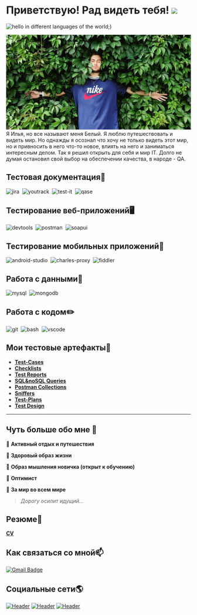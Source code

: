 # Приветствую! Рад видеть тебя! <img src="https://media.giphy.com/media/hvRJCLFzcasrR4ia7z/giphy.gif" width="30px">
<p align="left"><img width=15%" src="https://github.com/alansmathew/alansmathew/raw/master/lang.gif" alt="hello in different languages of the world;)" /></p>
<img src="https://raw.githubusercontent.com/belovchik/images/0f4056f503ee05f56a991e010e873a933776a735/An71ZBKuwOU.jpg" alt="This should be my Green Peace style photo, you will appreciate!"> 
Я Илья, но все называют меня Белый. Я люблю путешествовать и видеть мир. Но однажды я осознал что хочу не только видеть этот мир, но и привносить в него что-то новое, влиять на него и заниматься интересным делом. Так я решил открыть для себя и мир IT. Долго не думая остановил свой выбор на обеспечении качества, в народе - QA. 

## Тестовая документация📁
<div>
  <img src="https://cdn.jsdelivr.net/gh/devicons/devicon/icons/jira/jira-original.svg" title="jira" alt="jira" width="40" height="40"/>&nbsp
  <img src="https://upload.wikimedia.org/wikipedia/commons/thumb/8/8d/YouTrack_Icon.svg/1024px-YouTrack_Icon.svg.png?20200803082248" title="youtrack" alt="youtrack" width="40" height="40"/>&nbsp
  <img src="https://docs.testit.software/images/testit_logo_icon.png" title="test-it" alt="test-it" width="40" height="40"/>&nbsp
  <img src="https://luna1.co/eb0187.png" title="qase" alt="qase" width="40" height="40"/>&nbsp
</div> 

## Тестирование веб-приложений🖥️
<div>
  <img src="https://d33wubrfki0l68.cloudfront.net/38b5c953a4667366685d55db55d057c86db1fc54/a0fdc/static/acae6b24d940347661ca901ea07f47c1/chrome-dev-logo-icon.png" title="devtools" alt="devtools" width="40" height="40"/>&nbsp
  <img src="https://img.uxwing.com/wp-content/themes/uxwing/download/brands-social-media/postman-icon.svg" title="postman" alt="postman" width="40" height="40"/>&nbsp
  <img src="https://static0.smartbear.co/smartbearbrand/media/images/home/soapui-icon.svg" title="soapui" alt="soapui" width="40" height="40"/>&nbsp
</div>

## Тестирование мобильных приложений📱
<div>
  <img src="https://cdn.jsdelivr.net/gh/devicons/devicon/icons/androidstudio/androidstudio-original.svg" title="android-studio" alt="android-studio" width="40" height="40"/>&nbsp
  <img src="https://cdn.icon-icons.com/icons2/3053/PNG/512/charles_proxy_macos_bigsur_icon_190302.png" title="charles-proxy" alt="charles-proxy" width="40" height="40"/>&nbsp
  <img src="https://www.megaleechers.com/storage/Fiddler-Everywhere-Icon.png" title="fiddler" alt="fiddler" width="40" height="40"/>&nbsp
</div>

## Работа с данными💾

<div>
  <img src="https://cdn.jsdelivr.net/gh/devicons/devicon/icons/mysql/mysql-original.svg" title="mysql" alt="mysql" width="40" height="40"/>&nbsp
  <img src="https://cdn.jsdelivr.net/gh/devicons/devicon/icons/mongodb/mongodb-original.svg" title="mongodb" alt="mongodb" width="40" height="40"/>&nbsp
</div>

## Работа с кодом✏️

<div>
  <img src="https://cdn.jsdelivr.net/gh/devicons/devicon/icons/git/git-original.svg" title="git" alt="git" width="40" height="40"/>&nbsp
  <img src="https://upload.wikimedia.org/wikipedia/commons/thumb/4/4b/Bash_Logo_Colored.svg/1024px-Bash_Logo_Colored.svg.png?20180723054350" title="bash" alt="bash" width="40" height="40"/>&nbsp
  <img src="https://cdn.jsdelivr.net/gh/devicons/devicon/icons/vscode/vscode-original.svg" title="vscode" alt="vscode" width="40" height="40"/>&nbsp
  
</div>

## Мои тестовые артефакты📁

- [<b>Test-Cases</b>](https://github.com/belovchik/test-cases)
- [<b>Checklists</b>](https://github.com/belovchik/checklists)
- [<b>Test Reports</b>](https://github.com/belovchik/test-reports)
- [<b>SQL&noSQL Queries</b>](https://github.com/belovchik/SQL-queries)
- [<b>Postman Collections</b>](https://github.com/belovchik/postman-collections)
- [<b>Sniffers</b>](https://github.com/belovchik/sniffers)
- [<b>Test-Plans</b>](https://github.com/belovchik/test-plans)
- [<b>Test Design</b>](https://github.com/belovchik/test-design)
---

## Чуть больше обо мне &#129489;

&#127748; <b>Активный отдых и путешествия</b>

&#128170; <b>Здоровый образ жизни</b>

&#128583; <b>Образ мышления новичка (открыт к обучению)</b>

&#128175; <b>Оптимист</b>

&#128591; <b>За мир во всем мире</b>


>*Дорогу осилит идущий...*

## Резюме📄 
[<b>CV</b>](https://github.com/belovchik/CV/blob/master/%D1%80%D0%B5%D0%B7%D1%8E%D0%BC%D0%B5%D0%98%D0%BB%D1%8C%D1%8F%D0%91%D0%B5%D0%BB%D0%BE%D0%B2.pdf)
## Как связаться со мной📫
[![Gmail Badge](https://img.shields.io/badge/-Gmail-red?style=flat&logo=Gmail&logoColor=white)](mailto:lookatbelove@gmail.com)
## Социальные сети🌎
[![Header](https://img.shields.io/badge/Instagram-090901?style=for-the-badge&logo=instagram&logoColor=9939a3)](https://www.instagram.com/ill.belove/)
[![Header](https://img.shields.io/badge/Telegram-090909?style=for-the-badge&logo=telegram&logoColor=31a5db)](https://t.me/illbelove)
[![Header](https://img.shields.io/badge/Vk-090909?style=for-the-badge&logo=vk&logoColor=31a5db)](https://vk.com/mrloonely)

 <!-- ### 💻 Пройденные курсы:

| Курсы                                                           | Дата              |
| ----------------------------------------------------------------| :---------------: |
| netology.ru/Старт в программировании                            | 02/2022 - 03/2022 |

--- -->